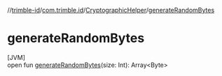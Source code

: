 //[trimble-id](../../../index.md)/[com.trimble.id](../index.md)/[CryptographicHelper](index.md)/[generateRandomBytes](generate-random-bytes.md)

# generateRandomBytes

[JVM]\
open fun [generateRandomBytes](generate-random-bytes.md)(size: Int): Array&lt;Byte&gt;
